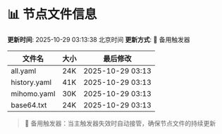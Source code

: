 # 📊 节点文件信息

**更新时间**: 2025-10-29 03:13:38 北京时间
**更新方式**: 🔄 备用触发器

| 文件名 | 大小 | 最后修改 |
|--------|------|----------|
| all.yaml | 24K | 2025-10-29 03:13 |
| history.yaml | 41K | 2025-10-29 03:13 |
| mihomo.yaml | 30K | 2025-10-29 03:13 |
| base64.txt | 24K | 2025-10-29 03:13 |

> 🔄 备用触发器：当主触发器失效时自动接管，确保节点文件的持续更新
